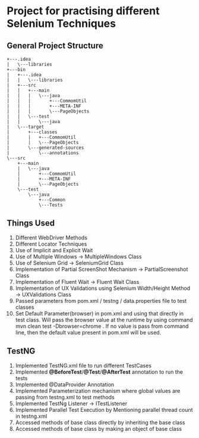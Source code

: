 # Project for practising different Selenium Techniques

## General Project Structure


```
+---.idea
|   \---libraries
+---bin
|   +---.idea
|   |   \---libraries
|   +---src
|   |   +---main
|   |   |   \---java
|   |   |       +---CommomUtil
|   |   |       +---META-INF
|   |   |       \---PageObjects
|   |   \---test
|   |       \---java
|   \---target
|       +---classes
|       |   +---CommomUtil
|       |   \---PageObjects
|       \---generated-sources
|           \---annotations
\---src
    +---main
    |   \---java
    |       +---CommomUtil
    |       +---META-INF
    |       \---PageObjects
    \---test
        \---java
            +---Common
            \---Tests
```

## Things Used
1. Different WebDriver Methods
2. Different Locator Techniques
3. Use of Implicit and Explicit Wait 
4. Use of Multiple Windows -> MultipleWindows Class
5. Use of Selenium Grid -> SeleniumGrid Class
6. Implementation of Partial ScreenShot Mechanism -> PartialScreenshot Class
7. Implementation of Fluent Wait -> Fluent Wait Class
8. Implementation of UX Validations using Selenium Width/Height Method -> UXValidations Class
9. Passed parameters from pom.xml / testng / data.properties file to test classes
10. Set Default Parameter(browser) in pom.xml and using that directly in test class. Will pass the browser value at the runtime by using command mvn clean test -Dbrowser=chrome . If no value is pass from command line, then the default value present in pom.xml will be used.
 

## TestNG
1. Implemented TestNG.xml file to run different TestCases
2. Implemented **@BeforeTest**/**@Test**/**@AfterTest** annotation to run the tests
3. Implemented @DataProvider Annotation
4. Implemented Parameterization mechanism where global values are passing from testng.xml to test methods
5. Implemented TestNg Listener -> ITestListener
6. Implemented Parallel Test Execution by Mentioning parallel thread count in testng.xml
7. Accessed methods of base class directly by inheriting the base class
8. Accessed methods of base class by making an object of base class 




